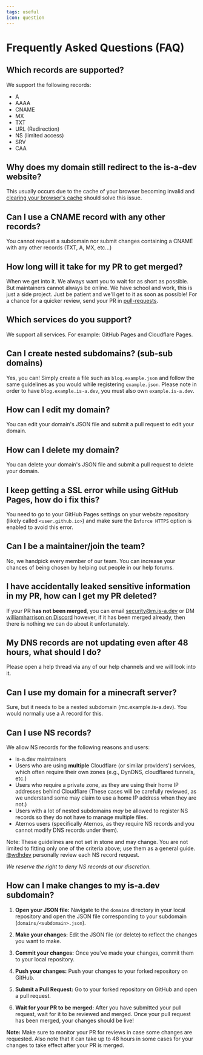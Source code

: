 ```yaml
---
tags: useful
icon: question
---
```


# Frequently Asked Questions (FAQ)

## Which records are supported?
We support the following records:
- A
- AAAA
- CNAME
- MX
- TXT
- URL (Redirection)
- NS (limited access)
- SRV
- CAA

## Why does my domain still redirect to the is-a-dev website?
This usually occurs due to the cache of your browser becoming invalid and [clearing your browser's cache](https://support.google.com/accounts/answer/32050) should solve this issue.

## Can I use a CNAME record with any other records?
You cannot request a subdomain nor submit changes containing a CNAME with any other records (TXT, A, MX, etc...)

## How long will it take for my PR to get merged?
When we get into it. We always want you to wait for as short as possible. But maintainers cannot always be online. We have school and work, this is just a side project. Just be patient and we'll get to it as soon as possible! For a chance for a quicker review, send your PR in [⁠pull-requests](https://discord.com/channels/830872854677422150/1130858271620726784).

## Which services do you support?
We support all services. For example: GitHub Pages and Cloudflare Pages.

## Can I create nested subdomains? (sub-sub domains)
Yes, you can! Simply create a file such as `blog.example.json` and follow the same guidelines as you would while registering `example.json`. Please note in order to have `blog.example.is-a.dev`, you must also own `example.is-a.dev`.

## How can I edit my domain?
You can edit your domain's JSON file and submit a pull request to edit your domain.

## How can I delete my domain?
You can delete your domain's JSON file and submit a pull request to delete your domain.

## I keep getting a SSL error while using GitHub Pages, how do i fix this?
You need to go to your GitHub Pages settings on your website repository (likely called `<user.github.io>`) and make sure the `Enforce HTTPS` option is enabled to avoid this error.

## Can I be a maintainer/join the team?
No, we handpick every member of our team. You can increase your chances of being chosen by helping out people in our help forums.

## I have accidentally leaked sensitive information in my PR, how can I get my PR deleted?
If your PR **has not been merged**, you can email [security@m.is-a.dev](mailto:security@m.is-a.dev) or DM [williamharrison on Discord](https://discord.com/users/853158265466257448) however, if it has been merged already, then there is nothing we can do about it unfortunately.

## My DNS records are not updating even after 48 hours, what should I do?
Please open a help thread via any of our help channels and we will look into it.

## Can I use my domain for a minecraft server?
Sure, but it needs to be a nested subdomain (mc.example.is-a.dev). You would normally use a A record for this.

## Can I use NS records?
We allow NS records for the following reasons and users:
  - is-a.dev maintainers
  - Users who are using **multiple** Cloudflare (or similar providers') services, which often require their own zones (e.g., DynDNS, cloudflared tunnels, etc.)
  - Users who require a private zone, as they are using their home IP addresses behind Cloudflare (These cases will be carefully reviewed, as we understand some may claim to use a home IP address when they are not.)
  - Users with a lot of nested subdomains *may* be allowed to register NS records so they do not have to manage multiple files.
  - Aternos users (specifically Aternos, as they require NS records and you cannot modify DNS records under them).

Note: These guidelines are not set in stone and may change. You are not limited to fitting only one of the criteria above; use them as a general guide. [@wdhdev](https://github.com/wdhdev) personally review each NS record request.

*We reserve the right to deny NS records at our discretion.*

## How can I make changes to my is-a.dev subdomain?

1. **Open your JSON file:** Navigate to the `domains` directory in your local repository and open the JSON file corresponding to your subdomain (`domains/<subdomain>.json`).

1. **Make your changes:** Edit the JSON file (or delete) to reflect the changes you want to make.

1. **Commit your changes:** Once you've made your changes, commit them to your local repository.

1. **Push your changes:** Push your changes to your forked repository on GitHub.

1. **Submit a Pull Request:** Go to your forked repository on GitHub and open a pull request.

1. **Wait for your PR to be merged:** After you have submitted your pull request, wait for it to be reviewed and merged. Once your pull request has been merged, your changes should be live!

**Note:** Make sure to monitor your PR for reviews in case some changes are requested. Also note that it can take up to 48 hours in some cases for your changes to take effect after your PR is merged.
